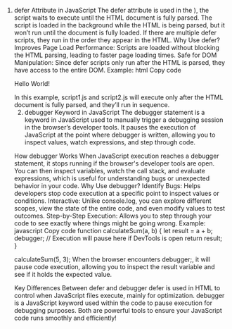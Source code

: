 1. defer Attribute in JavaScript
The defer attribute is used in the <script> tag in HTML. It’s helpful when loading JavaScript files and can improve webpage loading speed and performance by optimizing how scripts load.

How defer Works
When a script has defer applied (<script src="script.js" defer></script>), the script waits to execute until the HTML document is fully parsed.
The script is loaded in the background while the HTML is being parsed, but it won’t run until the document is fully loaded.
If there are multiple defer scripts, they run in the order they appear in the HTML.
Why Use defer?
Improves Page Load Performance: Scripts are loaded without blocking the HTML parsing, leading to faster page loading times.
Safe for DOM Manipulation: Since defer scripts only run after the HTML is parsed, they have access to the entire DOM.
Example:
html
Copy code
<!DOCTYPE html>
<html>
<head>
    <script src="script1.js" defer></script>
    <script src="script2.js" defer></script>
</head>
<body>
    <p>Hello World!</p>
</body>
</html>
In this example, script1.js and script2.js will execute only after the HTML document is fully parsed, and they’ll run in sequence.

2. debugger Keyword in JavaScript
The debugger statement is a keyword in JavaScript used to manually trigger a debugging session in the browser’s developer tools. It pauses the execution of JavaScript at the point where debugger is written, allowing you to inspect values, watch expressions, and step through code.

How debugger Works
When JavaScript execution reaches a debugger statement, it stops running if the browser's developer tools are open.
You can then inspect variables, watch the call stack, and evaluate expressions, which is useful for understanding bugs or unexpected behavior in your code.
Why Use debugger?
Identify Bugs: Helps developers stop code execution at a specific point to inspect values or conditions.
Interactive: Unlike console.log, you can explore different scopes, view the state of the entire code, and even modify values to test outcomes.
Step-by-Step Execution: Allows you to step through your code to see exactly where things might be going wrong.
Example:
javascript
Copy code
function calculateSum(a, b) {
    let result = a + b;
    debugger; // Execution will pause here if DevTools is open
    return result;
}

calculateSum(5, 3);
When the browser encounters debugger;, it will pause code execution, allowing you to inspect the result variable and see if it holds the expected value.

Key Differences Between defer and debugger
defer is used in HTML to control when JavaScript files execute, mainly for optimization.
debugger is a JavaScript keyword used within the code to pause execution for debugging purposes.
Both are powerful tools to ensure your JavaScript code runs smoothly and efficiently!






